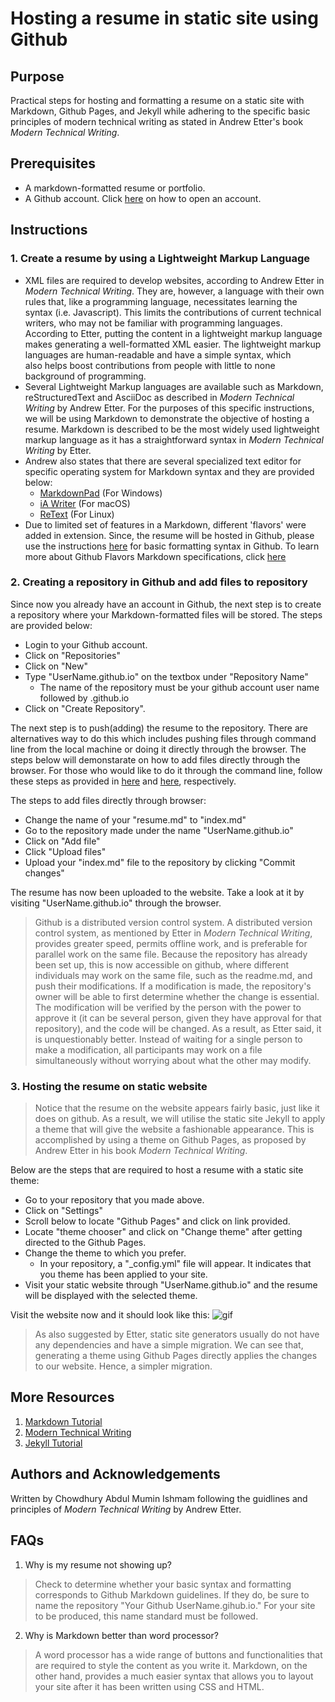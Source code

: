 
# Hosting a resume in static site using Github

## Purpose 

Practical steps for hosting and formatting a resume on a static site with Markdown, Github Pages, and Jekyll while adhering to the specific basic principles of modern technical writing as stated in Andrew Etter's book *Modern Technical Writing*.

## Prerequisites

- A markdown-formatted resume or portfolio.
- A Github account. Click [here](https://docs.github.com/en/get-started/signing-up-for-github/signing-up-for-a-new-github-account#about-new-accounts-on-githubcom) on how to open an account. 

## Instructions

### 1. Create a resume by using a Lightweight Markup Language

- XML files are required to develop websites, according to Andrew Etter in *Modern Technical Writing*. They are, however, a language with their own rules that, like a programming language, necessitates learning the syntax (i.e. Javascript). This limits the contributions of current technical writers, who may not be familiar with programming languages. According to Etter, putting the content in a lightweight markup language makes generating a well-formatted XML easier. The lightweight markup languages are human-readable and have a simple syntax, which also helps boost contributions from people with little to none background of programming.
- Several Lightweight Markup languages are available such as Markdown, reStructuredText and AsciiDoc as described in *Modern Technical Writing* by Andrew Etter. For the purposes of this specific instructions, we will be using Markdown to demonstrate the objective of hosting a resume. Markdown is described to be the most widely used lightweight markup language as it has a straightforward syntax in *Modern Technical Writing* by Etter. 
- Andrew also states that there are several specialized text editor for specific operating system for Markdown syntax and they are provided below: 
    - [MarkdownPad](http://markdownpad.com/) (For Windows)
    - [iA Writer](https://ia.net/writer) (For macOS)
    - [ReText](https://www.linuxhelp.com/how-to-install-retext-7-0-1-on-ubuntu-18-04) (For Linux)
- Due to limited set of features in a Markdown, different 'flavors' were added in extension. Since, the resume will be hosted in Github, please use the instructions [here](https://docs.github.com/en/get-started/writing-on-github/getting-started-with-writing-and-formatting-on-github/basic-writing-and-formatting-syntax) for basic formatting syntax in Github. To learn more about Github Flavors Markdown specifications, click [here](https://github.github.com/gfm/) 


### 2. Creating a repository in Github and add files to repository

Since now you already have an account in Github, the next step is to create a repository where your Markdown-formatted files will be stored. The steps are provided below:

- Login to your Github account. 
- Click on "Repositories"
- Click on "New"
- Type "UserName.github.io" on the textbox under "Repository Name"
    - The name of the repository must be your github account user name followed by .github.io
- Click on "Create Repository". 


The next step is to push(adding) the resume to the repository. There are alternatives way to do this which includes pushing files through command line from the local machine or doing it directly through the browser. The steps below will demonstarate on how to add files directly through the browser. For those who would like to do it through the command line, follow these steps as provided in [here](https://docs.github.com/en/repositories/creating-and-managing-repositories/cloning-a-repository) and [here](https://docs.github.com/en/repositories/working-with-files/managing-files/adding-a-file-to-a-repository#adding-a-file-to-a-repository-using-the-command-line), respectively.


The steps to add files directly through browser: 

- Change the name of your "resume.md" to "index.md"
- Go to the repository made under the name "UserName.github.io" 
- Click on "Add file"
- Click "Upload files"
- Upload your "index.md" file to the repository by clicking "Commit changes"


The resume has now been uploaded to the website. Take a look at it by visiting "UserName.github.io" through the browser.


> Github is a distributed version control system. A distributed version control system, as mentioned by Etter in *Modern Technical Writing*, provides greater speed, permits offline work, and is preferable for parallel work on the same file. Because the repository has already been set up, this is now accessible on github, where different individuals may work on the same file, such as the readme.md, and push their modifications. If a modification is made, the repository's owner will be able to first determine whether the change is essential. The modification will be verified by the person with the power to approve it (it can be several person, given they have approval for that repository), and the code will be changed. As a result, as Etter said, it is unquestionably better. Instead of waiting for a single person to make a modification, all participants may work on a file simultaneously without worrying about what the other may modify.


### 3. Hosting the resume on static website

> Notice that the resume on the website appears fairly basic, just like it does on github. As a result, we will utilise the static site Jekyll to apply a theme that will give the website a fashionable appearance. This is accomplished by using a theme on Github Pages, as proposed by Andrew Etter in his book *Modern Technical Writing*. 

Below are the steps that are required to host a resume with a static site theme:
- Go to your repository that you made above. 
- Click on "Settings"
- Scroll below to locate "Github Pages" and click on link provided. 
- Locate "theme chooser" and click on "Change theme" after getting directed to the Github Pages.
- Change the theme to which you prefer. 
    - In your repository, a "_config.yml" file will appear. It indicates that you theme has been applied to your site.
- Visit your static website through "UserName.github.io" and the resume will be displayed with the selected theme. 



Visit the website now and it should look like this:
![gif](resume.gif)

> As also suggested by Etter, static site generators usually do not have any dependencies and have a simple migration. We can see that, generating a theme using Github Pages directly applies the changes to our website. Hence, a simpler migration. 


## More Resources


1. [Markdown Tutorial](https://www.markdowntutorial.com/)
2. [Modern Technical Writing](https://www.amazon.ca/Modern-Technical-Writing-Introduction-Documentation-ebook/dp/B01A2QL9SS) 
3. [Jekyll Tutorial](https://www.youtube.com/playlist?list=PLLAZ4kZ9dFpOPV5C5Ay0pHaa0RJFhcmcB)


## Authors and Acknowledgements

Written by Chowdhury Abdul Mumin Ishmam following the guidlines and principles of *Modern Technical Writing* by Andrew Etter. 


## FAQs


1. Why is my resume not showing up?
> Check to determine whether your basic syntax and formatting corresponds to Github Markdown guidelines. If they do, be sure to name the repository "Your Github UserName.gihub.io." For your site to be produced, this name standard must be followed.


2. Why is Markdown better than word processor?
> A word processor has a wide range of buttons and functionalities that are required to style the content as you write it. Markdown, on the other hand, provides a much easier syntax that allows you to layout your site after it has been written using CSS and HTML.

